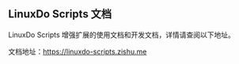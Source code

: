 ## LinuxDo Scripts 文档

LinuxDo Scripts 增强扩展的使用文档和开发文档，详情请查阅以下地址。

文档地址：https://linuxdo-scripts.zishu.me